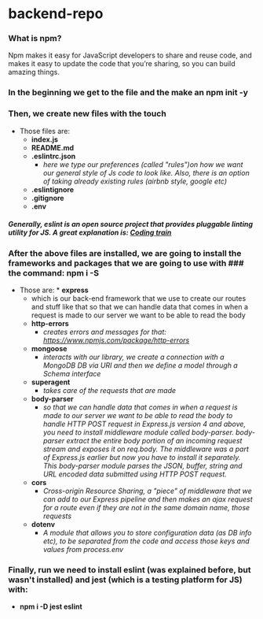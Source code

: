 # backend-repo
 ### What is npm?
Npm makes it easy for JavaScript developers to share and reuse code, and makes it easy to update the code that you’re sharing, so you can build amazing things.
 ### In the beginning we get to the file and the make an npm init -y
 ### Then, we create new files with the touch
   * Those files are:
     * **index.js**         
      * **README.md**
      * **.eslintrc.json**
        * *here we type our preferences (called "rules")on how we want our general                                                       style of Js code to look like. Also, there is an option of taking                                                             already existing rules (airbnb style, google etc)*
      * **.eslintignore**
      * **.gitignore**
      * **.env**
    
    
 ##### *Generally, eslint is an open source project that provides pluggable linting utility for JS. A great explanation is:  [Coding train](https://www.youtube.com/watch?v=clzTwZgMlqE)*
 ### After the above files are installed, we are going to install the frameworks and packages that we are going to use with ### the command: npm i -S
   * Those are:
    * **express**                      
     * which is our back-end framework that we use to create our routes and stuff like that so that we can handle data that comes in when a request is made to our server we want to be able to read the body
     * **http-errors**                  
       * *creates errors and messages for that: https://www.npmjs.com/package/http-errors*
     * **mongoose**                     
       * *interacts with our library, we create a connection with a MongoDB DB via URI and then we define a model through a Schema interface*
     * **superagent**
       * *takes care of the requests that are made*
     * **body-parser**
       * *so that we can handle data that comes in when a request is made to our server we want                                         to be able to read the body to handle HTTP POST request in Express.js version 4 and                                           above, you need to install middleware module called body-parser. body-parser extract                                         the entire body portion of an incoming request stream and exposes it on req.body.                                             The middleware was a part of Express.js earlier but now you have to install it separately.                                   This body-parser module parses the JSON, buffer, string and URL encoded data submitted                                       using HTTP POST request.*
      * **cors**
         * *Cross-origin Resource Sharing, a "piece" of middleware that we can add to our Express                                         pipeline and then makes an ajax request for a route even if they are not in the same                                         domain name, those requests*
      * **dotenv**
         * *A module that allows you to store configuration data (as DB info etc), to be separated                                       from the code and access those keys and values from process.env*
 ### Finally, run we need to install eslint (was explained before, but wasn't installed) and jest (which is a testing platform for JS) with:
 * **npm i -D jest eslint**
  
